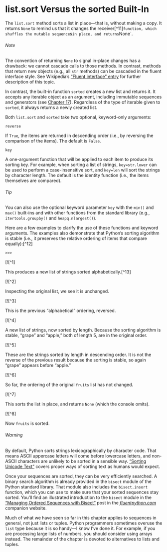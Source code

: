 # list.sort Versus the sorted Built-In

The `list.sort` method sorts a list in place—that is, without making a copy. It returns `None` to remind us that it changes the receiver[^11]` function, which shuffles the mutable sequence `s` in place, and returns `None`.

###### Note

The convention of returning `None` to signal in-place changes has a drawback: we cannot cascade calls to those methods. In contrast, methods that return new objects (e.g., all `str` methods) can be cascaded in the fluent interface style. See Wikipedia’s [“Fluent interface” entry](https://fpy.li/2-15) for further description of this topic.

In contrast, the built-in function `sorted` creates a new list and returns it. It accepts any iterable object as an argument, including immutable sequences and generators (see [Chapter 17](ch17.html#iterables2generators)). Regardless of the type of iterable given to `sorted`, it always returns a newly created list.

Both `list.sort` and `sorted` take two optional, keyword-only arguments:

`reverse`

If `True`, the items are returned in descending order (i.e., by reversing the comparison of the items). The default is `False`.

`key`

A one-argument function that will be applied to each item to produce its sorting key. For example, when sorting a list of strings, `key=str.lower` can be used to perform a case-insensitive sort, and `key=len` will sort the strings by character length. The default is the identity function (i.e., the items themselves are compared).

###### Tip

You can also use the optional keyword parameter `key` with the `min()` and `max()` built-ins and with other functions from the standard library (e.g., `itertools.groupby()` and `heapq.nlargest()`).

Here are a few examples to clarify the use of these functions and keyword arguments. The examples also demonstrate that Python’s sorting algorithm is stable (i.e., it preserves the relative ordering of items that compare equally):[^12]

```
>>> 
```

[![^1]

This produces a new list of strings sorted alphabetically.[^13]

[![^2]

Inspecting the original list, we see it is unchanged.

[![^3]

This is the previous “alphabetical” ordering, reversed.

[![^4]

A new list of strings, now sorted by length. Because the sorting algorithm is stable, “grape” and “apple,” both of length 5, are in the original order.

[![^5]

These are the strings sorted by length in descending order. It is not the reverse of the previous result because the sorting is stable, so again “grape” appears before “apple.”

[![^6]

So far, the ordering of the original `fruits` list has not changed.

[![^7]

This sorts the list in place, and returns `None` (which the console omits).

[![^8]

Now `fruits` is sorted.

###### Warning

By default, Python sorts strings lexicographically by character code. That means ASCII uppercase letters will come before lowercase letters, and non-ASCII characters are unlikely to be sorted in a sensible way. [“Sorting Unicode Text”](ch04.html#sorting_unicode_sec) covers proper ways of sorting text as humans would expect.

Once your sequences are sorted, they can be very efficiently searched. A binary search algorithm is already provided in the `bisect` module of the Python standard library. That module also includes the `bisect.insort` function, which you can use to make sure that your sorted sequences stay sorted. You’ll find an illustrated introduction to the `bisect` module in the [“Managing Ordered Sequences with Bisect”](https://fpy.li/bisect) post in the [_fluentpython.com_](http://fluentpython.com) companion website.

Much of what we have seen so far in this chapter applies to sequences in general, not just lists or tuples. Python programmers sometimes overuse the `list` type because it is so handy—I know I’ve done it. For example, if you are processing large lists of numbers, you should consider using arrays instead. The remainder of the chapter is devoted to alternatives to lists and tuples.